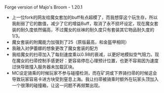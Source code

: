 Forge version of Majo's Broom - 1.20.1 

- 上一位fork的网友给魔女套加的buff有点超模了，而我想穿这个玩生存，所以我削弱了它的数值，减少了它的增益Buff，取消了永不损坏设定，现在魔女套装的耐久度依然偏高，不过魔女的丝袜的耐久度只有套装其它物品耐久度的1/3。
- 魔女套装的附魔能力加强到了25（原版最高，和金盔甲相同）
- 我融入对伊蕾娜的想象更改了魔女套装的配方
- 我给魔女的扫帚加入了每刻速度乘以0.98的衰减，以更好地模拟空气阻力。现在魔女的扫帚控制手感更好：更容易停在心理预计位置，也更不容易因为速度过快导致撞入服务器未加载区块。
- MC设定骑乘的时候玩家不参与碰撞检测，而在矿洞或下界骑扫帚的时候这会导致玩家容易卡进方块受到窒息上海。我让扫帚被骑乘时额外在玩家头顶加入一个很薄的碰撞箱，让这一问题不再频繁出现。

